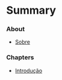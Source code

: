 # Summary

### About

* [Sobre](README.md)

### Chapters

* [Introdução](chapters/chapter-00-en.md)
